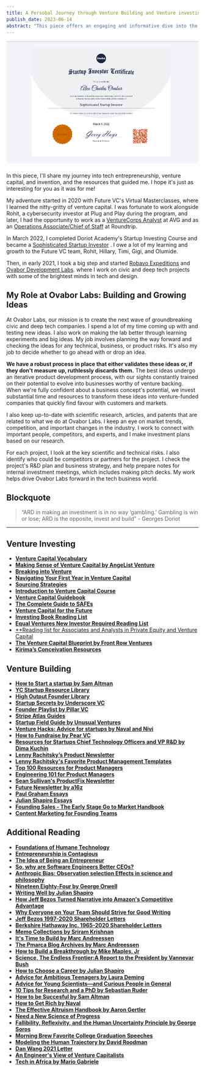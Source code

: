 ```yaml
---
title: A Persobal Journey through Venture Building and Venture investing
publish_date: 2023-06-14
abstract: "This piece offers an engaging and informative dive into the realm of technology entrepreneurship, venture capital, and invention, told through the personal journey of the author. Readers are introduced to key resources that have been pivotal in the author's understanding of venture building and investing, including online courses, books, and articles."
---
```


<img src="first/doriot.png"/>

In this piece, I'll share my journey into tech entrepreneurship, venture capital, and invention, and the resources that guided me. I hope it's just as interesting for you as it was for me!

My adventure started in 2020 with Future VC's Virtual Masterclasses, where I learned the nitty-gritty of venture capital. I was fortunate to work alongside Rohit, a cybersecurity investor at Plug and Play during the program, and later, I had the opportunity to work as a [VentureCorps Analyst](https://www.crunchbase.com/person/alex-ovabor) at AVG and as an [Operations Associate/Chief of Staff](https://www.roundtripafrika.com/people) at Roundtrip.

In March 2022, I completed Doriot Academy's Startup Investing Course and became a [Sophisticated Startup Investor](https://www.credential.net/06e4482c-1f2c-464f-a902-61f01c7d4469#gs.0rn94q) . I owe a lot of my learning and growth to the Future VC team, Rohit, Hillary, Timi, Gigi, and Olumide.

Then, in early 2021, I took a big step and started [Robavo Expeditions](https://www.robavo.xyz) and [Ovabor Development Labs](https://www.ovabor.xyz). where I work on civic and deep tech projects with some of the brightest minds in tech and design.

## My Role at Ovabor Labs: Building and Growing Ideas

At Ovabor Labs, our mission is to create the next wave of groundbreaking civic and deep tech companies. I spend a lot of my time coming up with and testing new ideas.  I also work on making the lab better through learning experiments and big ideas. My job involves planning the way forward and checking the ideas for any technical, business, or product risks. It's also my job to decide whether to go ahead with or drop an idea. 

**We have a robust process in place that either validates these ideas or, if they don't measure up, ruthlessly discards them.**
The best ideas undergo an iterative product development process, with our sights constantly trained on their potential to evolve into businesses worthy of venture backing. When we're fully confident about a business concept's potential, we invest substantial time and resources to transform these ideas into venture-funded companies that quickly find favour with customers and markets.

I also keep up-to-date with scientific research, articles, and patents that are related to what we do at Ovabor Labs. I keep an eye on market trends, competition, and important changes in the industry. I work to connect with important people, competitors, and experts, and I make investment plans based on our research.

For each project, I look at the key scientific and technical risks. I also identify who could be competitors or partners for the project. I check the project's R&D plan and business strategy, and help prepare notes for internal investment meetings, which includes making pitch decks. My work helps drive Ovabor Labs forward in the tech business world.


## Blockquote

> “ARD in making an investment is in no way ‘gambling.’ Gambling is win or lose; ARD is the opposite, invest and build” - Georges Doriot

***
## Venture Investing
- [**Venture Capital Vocabulary**](https://www.vcguide.co/vocab)
- [**Making Sense of Venture Capital by AngeList Venture**](https://learn.angellist.com/)
- [**Breaking into Venture**](https://cowboy.docsend.com/view/qecthfnxpn9jy3gd)
- [**Navigating Your First Year in Venture Capital**](https://cowboy.docsend.com/view/244ssbxc852yf526)
- [**Sourcing Strategies**](https://cowboy.docsend.com/view/njqz2rjdkwwigd2t)
- [**Introduction to Venture Capital Course**](https://ripplexfellowship.thinkific.com/courses/public)
- [**Venture Capital Guidebook**](https://docsend.com/view/dvufhb27r5bzrpym)
- [**The Complete Guide to SAFEs**](https://joshephraim.medium.com/complete-guide-to-understanding-safes-how-we-invest-at-dorm-room-fund-bbb37855ec4e)
- [**Venture Capital for the Future**](http://www.visionpioneers.net/Venture%20Capital%20for%20the%20Future.pdf)
- [**Investing Book Reading List**](https://gavin-baker.medium.com/investing-book-list-5fba1b80728d)
- [**Equal Ventures New Investor Required Reading List**](https://medium.com/@EqualVentures/venture-investing-101-equals-required-reading-list-for-new-hires-9bfdf5408802)
- [**Reading list for Associates and Analysts in Private Equity and Venture Capital](https://teten.com/onboarding-new-private-equity-venture-capital-analysts-and-associates/)
- [**The Venture Capital Blueprint by Front Row Ventures**](https://academy.frontrow.ventures/courses/vcblueprint)
- [**Kirima’s Conceivation Resources**](https://cantosvc.notion.site/Kirima-s-Conceivation-Resources-87361261693c46388c49f1637e6de5b3)

## Venture Building
- [**How to Start a startup by Sam Altman**](https://startupclass.samaltman.com/)
- [**YC Startup Resource Library**](https://www.ycombinator.com/library)
- [**High Output Founder Library**](https://www.founderlibrary.com/)
- [**Startup Secrets by Underscore VC**](https://underscore.vc/startupsecrets/)
- [**Founder Playlist by Pillar VC**](https://www.pillar.vc/playlist/)
- [**Stripe Atlas Guides**](https://stripe.com/atlas/guides)
- [**Startup Field Guide by Unusual Ventures**](https://www.field-guide.unusual.vc/)
- [**Venture Hacks: Advice for startups by Naval and Nivi**](https://venturehacks.com/)
- [**How to Fundraise by Pear VC**](https://blog.pear.vc/category/fundraising/)
- [**Resources for Startups Chief Technology Officers and VP R&D by Dima Kuchin**](https://github.com/kuchin/awesome-cto)
- [**Lenny Rachitsky’s Product Newsletter**](https://www.lennyrachitsky.com/)
- [**Lenny Rachitsky's Favorite Product Management Templates**](https://www.lennysnewsletter.com/p/my-favorite-templates-issue-37?utm_source=url)
- [**Top 100 Resources for Product Managers**](https://www.sachinrekhi.com/top-resources-for-product-managers)
- [**Engineering 101 for Product Managers**](https://www.lennysnewsletter.com/p/the-top-5-things-pms-should-know?s=r)
- [**Sean Sullivan's ProductFix Newsletter**](https://productstride.substack.com/archive)
- [**Future Newsletter by a16z**](https://future.a16z.com/)
- [**Paul Graham Essays**](http://www.paulgraham.com/articles.html)
- [**Julian Shapiro Essays**](https://www.julian.com/blog)
- [**Founding Sales - The Early Stage Go to Market Handbook**](https://docs.google.com/document/u/1/d/1ZHCSm5yUAGhdpDH9VFTPS271LZ-RgF3YHkvZQePxGnM/mobilebasic)
- [**Content Marketing for Founding Teams**](https://www.notion.so/Content-marketing-for-founding-teams-fd1c96b0ef9840b29088b5385603ff12)

## Additional Reading
- [**Foundations of Humane Technology**](https://www.humanetech.com/course)
- [**Entrepreneurship is Contagious**](https://www.newthingsunderthesun.com/pub/uhudflze/release/8?readingCollection=9f57d356)
- [**The Idea of Being an Entrepreneur**](https://www.newthingsunderthesun.com/pub/3h93inee/release/6?readingCollection=9f57d356)
- [**So, why are Software Engineers Better CEOs?**](https://iism.org/article/so-why-are-software-engineers-better-ceos-60)
- [**Anthropic Bias: Observation selection Effects in science and philosophy**](https://www.anthropic-principle.com/q=book/table_of_contents/)
- [**Nineteen Eighty-Four by George Orwell**](https://gutenberg.net.au/ebooks01/0100021.txt)
- [**Writing Well by Julian Shapiro**](https://www.julian.com/guide/write/intro)
- [**How Jeff Bezos Turned Narrative into Amazon's Competitive Advantage**](https://slab.com/blog/jeff-bezos-writing-management-strategy/)
- [**Why Everyone on Your Team Should Strive for Good Writing**](https://slab.com/blog/writing-in-workplace/)
- [**Jeff Bezos 1997-2020 Shareholder Letters**](https://ir.aboutamazon.com/annual-reports-proxies-and-shareholder-letters/default.aspx)
- [**Berkshire Hathaway Inc. 1965-2020 Shareholder Letters**](https://www.berkshirehathaway.com/letters/letters.html)
- [**Memo Collections by Sriram Krishnan**](https://sriramk.com/memos)
- [**It's Time to Build by Marc Andreessen**](https://future.a16z.com/its-time-to-build/)
- [**The Pmarca Blog Archives by Marc Andreessen**](https://a16z.com/wp-content/uploads/2021/08/The-pmarca-Blog-Archives.pdf)
- [**How to Build a Breakthrough by Mike Maples, Jr**](https://medium.com/@m2jr/how-to-build-a-breakthrough-3071b6415b06)
- [**Science, The Endless Frontier:A Report to the President by Vannevar Bush**](https://www.nsf.gov/od/lpa/nsf50/vbush1945.htm)
- [**How to Choose a Career by Julian Shapiro**](https://www.julian.com/blog/life-planning)
- [**Advice for Ambitious Teenagers by Laura Deming**](https://ldeming.posthaven.com/advice-for-ambitious-teenagers)
- [**Advice for Young Scientists—and Curious People in General**](https://fs.blog/advice-for-young-scientists/)
- [**10 Tips for Research and a PhD by Sebastian Ruder**](https://ruder.io/10-tips-for-research-and-a-phd/)
- [**How to be Succesful by Sam Altman**](https://blog.samaltman.com/how-to-be-successful)
- [**How to Get Rich by Naval**](https://venturehacks.com/get-rich)
- [**The Effective Altruism Handbook by Aaron Gertler**](https://forum.effectivealtruism.org/posts/cN9Zu7dowefAfmNnH/the-effective-altruism-handbook#1__The_Effectiveness_Mindset)
- [**Need a New Science of Progress**](https://www.theatlantic.com/science/archive/2019/07/we-need-new-science-progress/594946/)
- [**Fallibility, Reflexivity, and the Human Uncertainty Principle by George Soros**](https://www.georgesoros.com/2014/01/13/fallibility-reflexivity-and-the-human-uncertainty-principle-2/)
- [**Morning Brew Favorite College Graduation Speeches**](https://www.morningbrew.com/daily/stories/2020/05/15/favorite-college-graduation-speeches)
- [**Modeling the Human Trajectory by David Roodman**](https://www.openphilanthropy.org/blog/modeling-human-trajectory)
- [**Dan Wang 2021 Letter**](https://danwang.co/2021-letter/)
- [**An Engineer's View of Venture Capitalists**](https://spectrum.ieee.org/an-engineers-view-of-venture-capitalists)
- [**Tech in Africa by Mario Gabriele**](https://www.readthegeneralist.com/briefing/africa#toc-demographics-2)

